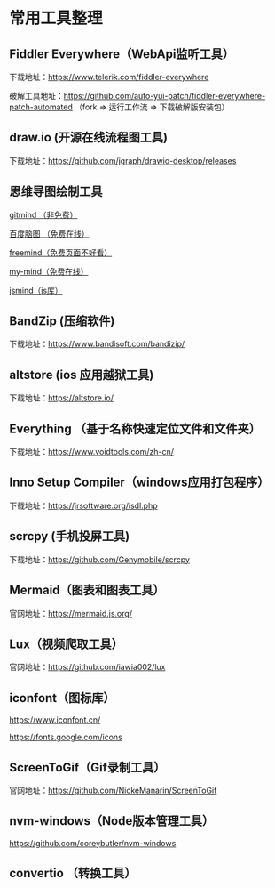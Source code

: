 # 常用工具整理

## Fiddler Everywhere（WebApi监听工具）

下载地址：https://www.telerik.com/fiddler-everywhere

破解工具地址：https://github.com/auto-yui-patch/fiddler-everywhere-patch-automated
（fork => 运行工作流 => 下载破解版安装包）

## draw.io (开源在线流程图工具)

下载地址：https://github.com/jgraph/drawio-desktop/releases

## 思维导图绘制工具

[gitmind （非免费）](https://gitmind.com/)

[百度脑图 （免费在线）](https://naotu.baidu.com/home)

[freemind（免费页面不好看）](https://sourceforge.net/projects/freemind/postdownload)

[my-mind（免费在线）](https://my-mind.github.io/)

[jsmind（js库）](https://hizzgdev.github.io/jsmind/)

## BandZip (压缩软件)

下载地址：https://www.bandisoft.com/bandizip/

## altstore (ios 应用越狱工具)

下载地址：https://altstore.io/

## Everything （基于名称快速定位文件和文件夹）

下载地址：https://www.voidtools.com/zh-cn/

## Inno Setup Compiler（windows应用打包程序）

下载地址：https://jrsoftware.org/isdl.php

## scrcpy (手机投屏工具)

下载地址：https://github.com/Genymobile/scrcpy

## Mermaid（图表和图表工具）

官网地址：https://mermaid.js.org/

## Lux（视频爬取工具）

官网地址：https://github.com/iawia002/lux

## iconfont（图标库）

https://www.iconfont.cn/

https://fonts.google.com/icons

## ScreenToGif（Gif录制工具）

官网地址：https://github.com/NickeManarin/ScreenToGif

## nvm-windows（Node版本管理工具）

https://github.com/coreybutler/nvm-windows

## convertio （转换工具）